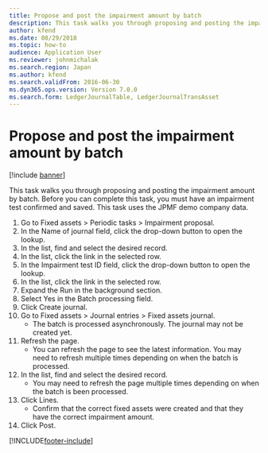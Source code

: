 ```yaml
---
title: Propose and post the impairment amount by batch
description: This task walks you through proposing and posting the impairment amount by batch.
author: kfend
ms.date: 08/29/2018
ms.topic: how-to
audience: Application User
ms.reviewer: johnmichalak
ms.search.region: Japan
ms.author: kfend
ms.search.validFrom: 2016-06-30
ms.dyn365.ops.version: Version 7.0.0
ms.search.form: LedgerJournalTable, LedgerJournalTransAsset
---
```


# Propose and post the impairment amount by batch

[!include [banner](../../includes/banner.md)]

This task walks you through proposing and posting the impairment amount by batch. Before you can complete this task, you must have an impairment test confirmed and saved. This task uses the JPMF demo company data.

1. Go to Fixed assets > Periodic tasks > Impairment proposal.
2. In the Name of journal field, click the drop-down button to open the lookup.
3. In the list, find and select the desired record.
4. In the list, click the link in the selected row.
5. In the Impairment test ID field, click the drop-down button to open the lookup.
6. In the list, click the link in the selected row.
7. Expand the Run in the background section.
8. Select Yes in the Batch processing field.
9. Click Create journal.
10. Go to Fixed assets > Journal entries > Fixed assets journal.
    * The batch is processed asynchronously. The journal may not be created yet.  
11. Refresh the page.
    * You can refresh the page to see the latest information. You may need to refresh multiple times depending on when the batch is processed.  
12. In the list, find and select the desired record.
    * You may need to refresh the page multiple times depending on when the batch is been processed.  
13. Click Lines.
    * Confirm that the correct fixed assets were created and that they have the correct impairment amount.  
14. Click Post.



[!INCLUDE[footer-include](../../../includes/footer-banner.md)]

